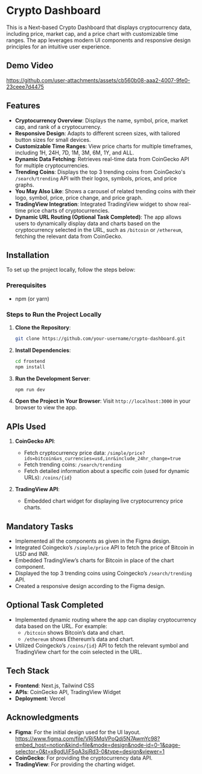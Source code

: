 # Crypto Dashboard

This is a Next-based Crypto Dashboard that displays cryptocurrency data, including price, market cap, and a price chart with customizable time ranges. The app leverages modern UI components and responsive design principles for an intuitive user experience.

## Demo Video


https://github.com/user-attachments/assets/cb560b08-aaa2-4007-9fe0-23ceee7d4475



## Features

- **Cryptocurrency Overview**: Displays the name, symbol, price, market cap, and rank of a cryptocurrency.
- **Responsive Design**: Adapts to different screen sizes, with tailored button sizes for small devices.
- **Customizable Time Ranges**: View price charts for multiple timeframes, including 1H, 24H, 7D, 1M, 3M, 6M, 1Y, and ALL.
- **Dynamic Data Fetching**: Retrieves real-time data from CoinGecko API for multiple cryptocurrencies.
- **Trending Coins**: Displays the top 3 trending coins from CoinGecko's `/search/trending` API with their logos, symbols, prices, and price graphs.
- **You May Also Like**: Shows a carousel of related trending coins with their logo, symbol, price, price change, and price graph.
- **TradingView Integration**: Integrated TradingView widget to show real-time price charts of cryptocurrencies.
- **Dynamic URL Routing (Optional Task Completed)**: The app allows users to dynamically display data and charts based on the cryptocurrency selected in the URL, such as `/bitcoin` or `/ethereum`, fetching the relevant data from CoinGecko.

## Installation

To set up the project locally, follow the steps below:

### Prerequisites

- npm (or yarn)

### Steps to Run the Project Locally

1. **Clone the Repository**:
    ```bash
    git clone https://github.com/your-username/crypto-dashboard.git
    ```

2. **Install Dependencies**:
    ```bash
    cd frontend
    npm install
    ```

3. **Run the Development Server**:
    ```bash
    npm run dev
    ```

4. **Open the Project in Your Browser**:
    Visit `http://localhost:3000` in your browser to view the app.

## APIs Used

1. **CoinGecko API**:  
   - Fetch cryptocurrency price data: `/simple/price?ids=bitcoin&vs_currencies=usd,inr&include_24hr_change=true`
   - Fetch trending coins: `/search/trending`
   - Fetch detailed information about a specific coin (used for dynamic URLs): `/coins/{id}`

2. **TradingView API**:  
   - Embedded chart widget for displaying live cryptocurrency price charts.

## Mandatory Tasks

- Implemented all the components as given in the Figma design.
- Integrated Coingecko’s `/simple/price` API to fetch the price of Bitcoin in USD and INR.
- Embedded TradingView’s charts for Bitcoin in place of the chart component.
- Displayed the top 3 trending coins using Coingecko’s `/search/trending` API.
- Created a responsive design according to the Figma design.

## Optional Task Completed

- Implemented dynamic routing where the app can display cryptocurrency data based on the URL. For example:
  - `/bitcoin` shows Bitcoin’s data and chart.
  - `/ethereum` shows Ethereum’s data and chart.
- Utilized Coingecko’s `/coins/{id}` API to fetch the relevant symbol and TradingView chart for the coin selected in the URL.

## Tech Stack

- **Frontend**: Next.js, Tailwind CSS
- **APIs**: CoinGecko API, TradingView Widget
- **Deployment**: Vercel

## Acknowledgments

- **Figma**: For the initial design used for the UI layout.
https://www.figma.com/file/VRj5MqVPoQdj5N7AwmYc98?embed_host=notion&kind=file&mode=design&node-id=0-1&page-selector=0&t=x8gdUiF5gA3sjRd3-0&type=design&viewer=1
- **CoinGecko**: For providing the cryptocurrency data API.
- **TradingView**: For providing the charting widget.
